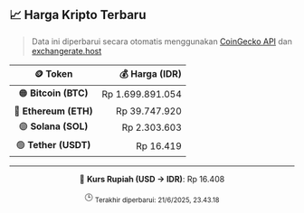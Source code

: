 

<!-- HARGA_KRIPTO -->
## 📈 Harga Kripto Terbaru

> Data ini diperbarui secara otomatis menggunakan [CoinGecko API](https://www.coingecko.com/) dan [exchangerate.host](https://exchangerate.host/)

<div align="center">

| 🪙 Token | 💰 Harga (IDR) |
|:------:|---------------:|
| 🟠 **Bitcoin (BTC)**   | Rp 1.699.891.054 |
| 🔵 **Ethereum (ETH)**  | Rp 39.747.920 |
| 🟣 **Solana (SOL)**    | Rp 2.303.603 |
| 🟢 **Tether (USDT)**   | Rp 16.419 |

---

💱 **Kurs Rupiah (USD → IDR)**: Rp 16.408

🕒 <sub>Terakhir diperbarui: 21/6/2025, 23.43.18</sub>

</div>
<!-- /HARGA_KRIPTO -->